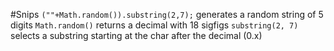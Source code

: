 #Snips
`(""+Math.random()).substring(2,7);` generates a random string of 5 digits
`Math.random()` returns a decimal with 18 sigfigs
`substring(2, 7)` selects a substring starting at the char after the decimal (0.x)